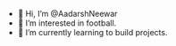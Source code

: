 - 👋 Hi, I’m @AadarshNeewar
- 👀 I’m interested in football.
- 🌱 I’m currently learning to build projects.

<!---
AadarshNeewar/AadarshNeewar is a ✨ special ✨ repository because its `README.md` (this file) appears on your GitHub profile.
You can click the Preview link to take a look at your changes.
--->
